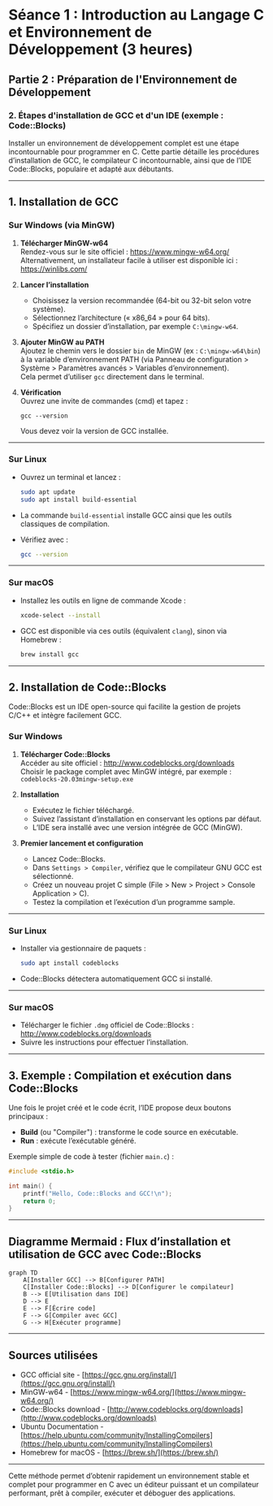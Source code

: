 # Séance 1 : Introduction au Langage C et Environnement de Développement (3 heures)

## Partie 2 : Préparation de l'Environnement de Développement

### 2. Étapes d'installation de GCC et d'un IDE (exemple : Code::Blocks)

Installer un environnement de développement complet est une étape incontournable pour programmer en C. Cette partie détaille les procédures d’installation de GCC, le compilateur C incontournable, ainsi que de l’IDE Code::Blocks, populaire et adapté aux débutants.

---

## 1. Installation de GCC

### Sur Windows (via MinGW)

1. **Télécharger MinGW-w64**  
   Rendez-vous sur le site officiel : https://www.mingw-w64.org/  
   Alternativement, un installateur facile à utiliser est disponible ici : https://winlibs.com/

2. **Lancer l’installation**  
   - Choisissez la version recommandée (64-bit ou 32-bit selon votre système).
   - Sélectionnez l’architecture (« x86_64 » pour 64 bits).
   - Spécifiez un dossier d’installation, par exemple `C:\mingw-w64`.

3. **Ajouter MinGW au PATH**  
   Ajoutez le chemin vers le dossier `bin` de MinGW (ex : `C:\mingw-w64\bin`) à la variable d’environnement PATH (via Panneau de configuration > Système > Paramètres avancés > Variables d’environnement).  
   Cela permet d’utiliser `gcc` directement dans le terminal.

4. **Vérification**  
   Ouvrez une invite de commandes (cmd) et tapez :
   ```
   gcc --version
   ```  
   Vous devez voir la version de GCC installée.

---

### Sur Linux

- Ouvrez un terminal et lancez :
  ```bash
  sudo apt update
  sudo apt install build-essential
  ```  
- La commande `build-essential` installe GCC ainsi que les outils classiques de compilation.

- Vérifiez avec :
  ```bash
  gcc --version
  ```

---

### Sur macOS

- Installez les outils en ligne de commande Xcode :
  ```bash
  xcode-select --install
  ```
- GCC est disponible via ces outils (équivalent `clang`), sinon via Homebrew :
  ```bash
  brew install gcc
  ```

---

## 2. Installation de Code::Blocks

Code::Blocks est un IDE open-source qui facilite la gestion de projets C/C++ et intègre facilement GCC.

### Sur Windows

1. **Télécharger Code::Blocks**  
   Accéder au site officiel : http://www.codeblocks.org/downloads  
   Choisir le package complet avec MinGW intégré, par exemple :  
   `codeblocks-20.03mingw-setup.exe`

2. **Installation**  
   - Exécutez le fichier téléchargé.  
   - Suivez l’assistant d’installation en conservant les options par défaut.  
   - L’IDE sera installé avec une version intégrée de GCC (MinGW).

3. **Premier lancement et configuration**

   - Lancez Code::Blocks.
   - Dans `Settings > Compiler`, vérifiez que le compilateur GNU GCC est sélectionné.
   - Créez un nouveau projet C simple (File > New > Project > Console Application > C).  
   - Testez la compilation et l’exécution d’un programme sample.

---

### Sur Linux

- Installer via gestionnaire de paquets :
  ```bash
  sudo apt install codeblocks
  ```
- Code::Blocks détectera automatiquement GCC si installé.

---

### Sur macOS

- Télécharger le fichier `.dmg` officiel de Code::Blocks : http://www.codeblocks.org/downloads  
- Suivre les instructions pour effectuer l’installation.

---

## 3. Exemple : Compilation et exécution dans Code::Blocks

Une fois le projet créé et le code écrit, l’IDE propose deux boutons principaux :

- **Build**  (ou "Compiler") : transforme le code source en exécutable.
- **Run** : exécute l’exécutable généré.

Exemple simple de code à tester (fichier `main.c`) :

```c
#include <stdio.h>

int main() {
    printf("Hello, Code::Blocks and GCC!\n");
    return 0;
}
```

---

## Diagramme Mermaid : Flux d’installation et utilisation de GCC avec Code::Blocks

```mermaid
graph TD
    A[Installer GCC] --> B[Configurer PATH]
    C[Installer Code::Blocks] --> D[Configurer le compilateur]
    B --> E[Utilisation dans IDE]
    D --> E
    E --> F[Écrire code]
    F --> G[Compiler avec GCC]
    G --> H[Exécuter programme]
```

---

## Sources utilisées

- GCC official site - [https://gcc.gnu.org/install/](https://gcc.gnu.org/install/)  
- MinGW-w64 - [https://www.mingw-w64.org/](https://www.mingw-w64.org/)  
- Code::Blocks download - [http://www.codeblocks.org/downloads](http://www.codeblocks.org/downloads)  
- Ubuntu Documentation - [https://help.ubuntu.com/community/InstallingCompilers](https://help.ubuntu.com/community/InstallingCompilers)  
- Homebrew for macOS - [https://brew.sh/](https://brew.sh/)  

---

Cette méthode permet d’obtenir rapidement un environnement stable et complet pour programmer en C avec un éditeur puissant et un compilateur performant, prêt à compiler, exécuter et déboguer des applications.